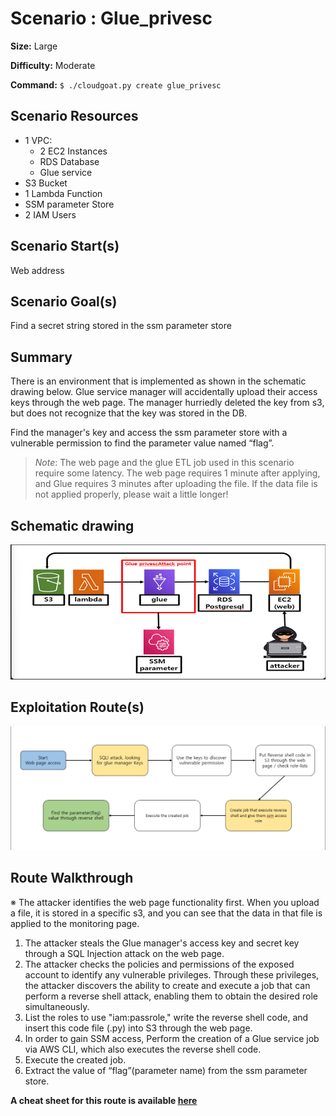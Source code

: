 # Scenario : Glue_privesc

**Size:** Large

**Difficulty:** Moderate

**Command:** `$ ./cloudgoat.py create glue_privesc`

## Scenario Resources

- 1 VPC:
  - 2 EC2 Instances
  - RDS Database
  - Glue service
- S3 Bucket
- 1 Lambda Function
- SSM parameter Store
- 2 IAM Users

## Scenario Start(s)

Web address

## Scenario Goal(s)

Find a secret string stored in the ssm parameter store

## Summary

There is an environment that is implemented as shown in the schematic drawing below. Glue service manager will accidentally upload their access keys through the web page. The manager hurriedly deleted the key from s3, but does not recognize that the key was stored in the DB.

Find the manager's key and access the ssm parameter store with a vulnerable permission to find the parameter value named “flag”.

> *Note*: The web page and the glue ETL job used in this scenario require some latency. The web page requires 1 minute after applying, and Glue requires 3 minutes after uploading the file. If the data file is not applied properly, please wait a little longer!



## Schematic drawing

![Schematic drawing](assets/schematic.png)

## Exploitation Route(s)

![Scenario Route(s)](assets/exploitation_route.png)

## Route Walkthrough

※ The attacker identifies the web page functionality first. When you upload a file, it is stored in a specific s3, and you can see that the data in that file is applied to the monitoring page.

1. The attacker steals the Glue manager's access key and secret key through a SQL Injection attack on the web page.
2. The attacker checks the policies and permissions of the exposed account to identify any vulnerable privileges. Through these privileges, the attacker discovers the ability to create and execute a job that can perform a reverse shell attack, enabling them to obtain the desired role simultaneously.
3. List the roles to use "iam:passrole," write the reverse shell code, and insert this code file (.py) into S3 through the web page.
4. In order to gain SSM access, Perform the creation of a Glue service job via AWS CLI, which also executes the reverse shell code.
5. Execute the created job.
6. Extract the value of “flag”(parameter name) from the ssm parameter store.

**A cheat sheet for this route is available [here](./cheat_sheet.md)**

